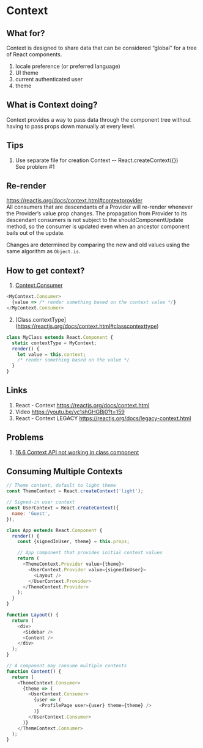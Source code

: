 # Context

## What for?
Context is designed to share data that can be considered “global” for a tree of React components.
1. locale preference (or preferred language) 
2. UI theme
3. current authenticated user 
4. theme

## What is Context doing?
Context provides a way to pass data through the component tree without having to pass props down manually at every level.

## Tips
1. Use separate file for creation Context -- React.createContext({})<br>
See problem #1

## Re-render
https://reactjs.org/docs/context.html#contextprovider<br>
All consumers that are descendants of a Provider will re-render whenever the Provider’s value prop changes. The propagation from Provider to its descendant consumers is not subject to the shouldComponentUpdate method, so the consumer is updated even when an ancestor component bails out of the update.

Changes are determined by comparing the new and old values using the same algorithm as `Object.is`.


## How to get context?
1. [Context.Consumer](https://reactjs.org/docs/context.html#contextconsumer)

```javascript
<MyContext.Consumer>
  {value => /* render something based on the context value */}
</MyContext.Consumer>
```

2. [Class.contextType] (https://reactjs.org/docs/context.html#classcontexttype)
```javascript
class MyClass extends React.Component {
  static contextType = MyContext;
  render() {
    let value = this.context;
    /* render something based on the value */
  }
}
```


## Links
1. React - Context https://reactjs.org/docs/context.html
2. Video https://youtu.be/vc1shGHGBj0?t=159
3. React - Context LEGACY https://reactjs.org/docs/legacy-context.html

## Problems
1. [16.6 Context API not working in class component](https://github.com/facebook/react/issues/13969)


## Consuming Multiple Contexts
```javascript
// Theme context, default to light theme
const ThemeContext = React.createContext('light');

// Signed-in user context
const UserContext = React.createContext({
  name: 'Guest',
});

class App extends React.Component {
  render() {
    const {signedInUser, theme} = this.props;

    // App component that provides initial context values
    return (
      <ThemeContext.Provider value={theme}>
        <UserContext.Provider value={signedInUser}>
          <Layout />
        </UserContext.Provider>
      </ThemeContext.Provider>
    );
  }
}

function Layout() {
  return (
    <div>
      <Sidebar />
      <Content />
    </div>
  );
}

// A component may consume multiple contexts
function Content() {
  return (
    <ThemeContext.Consumer>
      {theme => (
        <UserContext.Consumer>
          {user => (
            <ProfilePage user={user} theme={theme} />
          )}
        </UserContext.Consumer>
      )}
    </ThemeContext.Consumer>
  );
}
```
